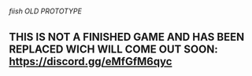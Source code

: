 ###### fiish OLD PROTOTYPE
## THIS IS NOT A FINISHED GAME AND HAS BEEN REPLACED WICH WILL COME OUT SOON: https://discord.gg/eMfGfM6qyc
